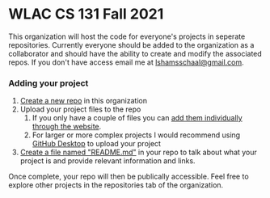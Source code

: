# WLAC CS 131 Fall 2021

This organization will host the code for everyone's projects in seperate repositories. Currently everyone should be added to the organization as a collaborator and should have the ability to create and modify the associated repos. If you don't have access email me at [lshamsschaal@gmail.com](mailto:lshamsschaal@gmail.com?subject=CS%20131%20Add%20Collaborator).

### Adding your project

1. [Create a new repo](https://github.com/organizations/WLAC-CS131-Fall-2021/repositories/new) in this organization
2. Upload your project files to the repo
    1. If you only have a couple of files you can [add them individually through the website](https://docs.github.com/en/repositories/working-with-files/managing-files/adding-a-file-to-a-repository).
    2. For larger or more complex projects I would recommend using [GitHub Desktop](https://desktop.github.com/) to upload your project
3. [Create a file named "README.md"](https://docs.github.com/en/repositories/managing-your-repositorys-settings-and-features/customizing-your-repository/about-readmes) in your repo to talk about what your project is and provide relevant information and links.

Once complete, your repo will then be publically accessible. Feel free to explore other projects in the repositories tab of the organization.
